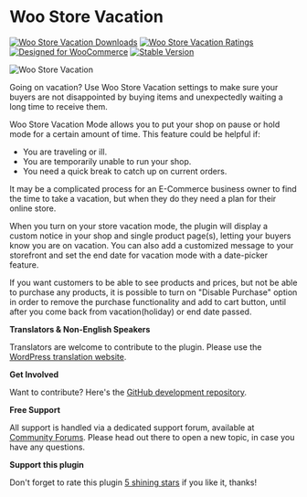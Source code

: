 # Woo Store Vacation
[![Woo Store Vacation Downloads](https://img.shields.io/wordpress/plugin/dt/woo-store-vacation.svg)](https://wordpress.org/plugins/woo-store-vacation) [![Woo Store Vacation Ratings](https://img.shields.io/wordpress/plugin/r/woo-store-vacation.svg)](https://wordpress.org/plugins/woo-store-vacation) [![Designed for WooCommerce](https://img.shields.io/badge/Designed%20for-WooCommerce-9a6b95.svg)](https://www.conj.ws) [![Stable Version](https://img.shields.io/badge/Stable%20version-1.3.0-8a91ff.svg)](https://wordpress.org/plugins/woo-store-vacation)

![Woo Store Vacation](https://ps.w.org/woo-store-vacation/assets/banner-1544x500.jpg?rev=1542924)

Going on vacation? Use Woo Store Vacation settings to make sure your buyers are not disappointed by buying items and unexpectedly waiting a long time to receive them.

Woo Store Vacation Mode allows you to put your shop on pause or hold mode for a certain amount of time. This feature could be helpful if:

* You are traveling or ill.
* You are temporarily unable to run your shop.
* You need a quick break to catch up on current orders.

It may be a complicated process for an E-Commerce business owner to find the time to take a vacation, but when they do they need a plan for their online store.

When you turn on your store vacation mode, the plugin will display a custom notice in your shop and single product page(s), letting your buyers know you are on vacation. You can also add a customized message to your storefront and set the end date for vacation mode with a date-picker feature.

If you want customers to be able to see products and prices, but not be able to purchase any products, it is possible to turn on "Disable Purchase" option in order to remove the purchase functionality and add to cart button, until after you come back from vacation(holiday) or end date passed.

**Translators & Non-English Speakers**

Translators are welcome to contribute to the plugin. Please use the [WordPress translation website](https://translate.wordpress.org/projects/wp-plugins/woo-store-vacation "WordPress translation website").

**Get Involved**

Want to contribute? Here's the [GitHub development repository](https://github.com/mahdiyazdani/Woo-Store-Vacation "GitHub development repository").

**Free Support**

All support is handled via a dedicated support forum, available at [Community Forums](https://wordpress.org/support/plugin/woo-store-vacation "Community Forums"). Please head out there to open a new topic, in case you have any questions.

**Support this plugin**

Don't forget to rate this plugin [5 shining stars](https://wordpress.org/support/plugin/woo-store-vacation/reviews/ "5 shining stars") if you like it, thanks!